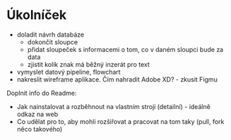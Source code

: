 # Úkolníček

* doladit návrh databáze
    * dokončit sloupce
    * přidat sloupeček s informacemi o tom, co v daném sloupci bude za data
    * zjistit kolik znak má běžný inzerát pro text
* vymyslet datový pipeline, flowchart
* nakreslit wireframe aplikace. Čím nahradit Adobe XD? - zkusit Figmu

Doplnit info do Readme:
*	Jak nainstalovat a rozběhnout na vlastním stroji (detailní) - ideálně odkaz na web
*	Co udělat pro to, aby mohli rozšiřovat a pracovat na tom taky (pull, fork něco takového)